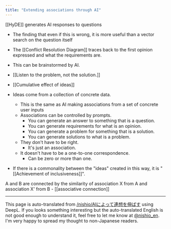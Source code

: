 ```yaml
---
title: "Extending associations through AI"
---
```


[[HyDE]] generates AI responses to questions
- The finding that even if this is wrong, it is more useful than a vector search on the question itself

- The [[Conflict Resolution Diagram]] traces back to the first opinion expressed and what the requirements are.
- This can be brainstormed by AI.

- [[Listen to the problem, not the solution.]]

- [[Cumulative effect of ideas]]
- Ideas come from a collection of concrete data.
    - This is the same as AI making associations from a set of concrete user inputs
    - Associations can be controlled by prompts.
        - You can generate an answer to something that is a question.
        - You can generate requirements for what is an opinion.
        - You can generate a problem for something that is a solution.
        - You can generate solutions to what is a problem.
    - They don't have to be right.
        - It's just an association.
    - It doesn't have to be a one-to-one correspondence.
        - Can be zero or more than one.
- If there is a commonality between the "ideas" created in this way, it is "[[Achievement of inclusiveness]]".

A and B are connected by the similarity of association X from A and association X' from B
    - [[associative connection]]

---
This page is auto-translated from [/nishio/AIによって連想を伸ばす](https://scrapbox.io/nishio/AIによって連想を伸ばす) using DeepL. If you looks something interesting but the auto-translated English is not good enough to understand it, feel free to let me know at [@nishio_en](https://twitter.com/nishio_en). I'm very happy to spread my thought to non-Japanese readers.